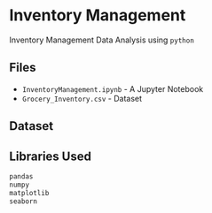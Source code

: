 # Inventory Management

Inventory Management Data Analysis using `python`

## Files

- `InventoryManagement.ipynb` - A Jupyter Notebook
- `Grocery_Inventory.csv` - Dataset

## Dataset

## Libraries Used


```python
pandas
numpy
matplotlib
seaborn
```